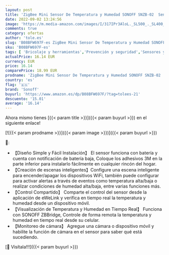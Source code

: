 ```yaml
---
layout: post
title: 'ZigBee Mini Sensor De Temperatura y Humedad SONOFF SNZB-02  Sensor Temperatura y Humedad para Comprobar El Clima De La Habitación  Higrómetro Termómetro Interior con Alerta  SONOFF ZBBridge Requerido'
date: 2022-09-02 13:24:56
image: 'https://m.media-amazon.com/images/I/317IPr3AloL._SL500_._SL400_.jpg'
comments: true
category: ofertas
author: 'tole.es'
slug: 'B08BFW697F-es ZigBee Mini Sensor De Temperatura y Humedad SONOFF SNZB-02...'
sku: 'B08BFW697F-es'
tags: [ 'Bricolaje y herramientas','Prevención y seguridad','Sensores y detectores de seguridad','sonoff','🇪🇸', ]
actualPrice: 16.14 EUR
currency: EUR
price: 16.14
comparePrice: 18.99 EUR
prodname: 'ZigBee Mini Sensor De Temperatura y Humedad SONOFF SNZB-02  Sensor Temperatura y Humedad para Comprobar El Clima De La Habitación  Higrómetro Termómetro Interior con Alerta  SONOFF ZBBridge Requerido'
country: 'es'
flag: '🇪🇸'
brand: 'Sonoff'
buyurl: 'https://www.amazon.es/dp/B08BFW697F/?tag=tolees-21'
descuento: '15.01'
average: '16.14'
---
```


Ahora mismo tienes [{{< param title >}}]({{< param buyurl >}}) en el siguiente enlace!

[![{{< param prodname >}}]({{< param image >}})]({{< param buyurl >}})

🔎:

- 【Diseño Simple y Fácil Instalación】 El sensor funciona con batería y cuenta con notificación de batería baja, Coloque los adhesivos 3M en la parte inferior para instalarlo fácilmente en cualquier rincón del hogar.
- 【Creación de escenas inteligentes】Configure una escena inteligente para encender/apagar los dispositivos WiFi, también puede configurar para activar alertas a través de eventos como temperatura alta/baja o realizar condiciones de humedad alta/baja, entre varias funciones más.
- 【Control Compartido】 Comparte el control del sensor desde la aplicación de eWeLink y verifica en tiempo real la temperatura y humedad desde un dispositivo móvil.
- 【Visualización de Temperatura y Humedad en Tiempo Real】 Funciona con SONOFF ZBBridge, Controle de forma remota la temperatura y humedad en tiempo real desde su celular.
- 【Monitoreo de cámara】 Agregue una cámara o dispositivo móvil y habilite la función de cámara en el sensor para saber qué está sucediendo.

[🛒 Visítala!!!]({{< param buyurl >}})
